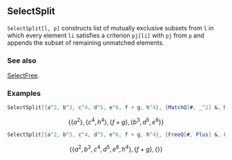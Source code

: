 ## SelectSplit

`SelectSplit[l, p]` constructs list of mutually exclusive subsets from `l` in which every element `li` satisfies a criterion `pj[li]` with `pj` from `p` and appends the subset of remaining unmatched elements.

### See also

[SelectFree](SelectFree).

### Examples

```mathematica
SelectSplit[{a^2, b^3, c^4, d^5, e^6, f + g, h^4}, {MatchQ[#, _^2] &, MatchQ[#, _^4] &, FreeQ[#, Power] &}]
```

$$\left\{\left\{a^2\right\},\left\{c^4,h^4\right\},\{f+g\},\left\{b^3,d^5,e^6\right\}\right\}$$

```mathematica
SelectSplit[{a^2, b^3, c^4, d^5, e^6, f + g, h^4}, {FreeQ[#, Plus] &, FreeQ[#, Power] &}]
```

$$\left\{\left\{a^2,b^3,c^4,d^5,e^6,h^4\right\},\{f+g\},\{\}\right\}$$
